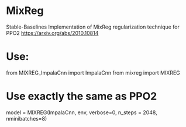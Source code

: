 # MixReg
Stable-Baselines Implementation of MixReg regularization technique for PPO2
https://arxiv.org/abs/2010.10814
# Use:
  from MIXREG_ImpalaCnn import ImpalaCnn
  from mixreg import MIXREG
  
  # Use exactly the same as PPO2
  model = MIXREG(ImpalaCnn, env, verbose=0, n_steps = 2048, nminibatches=8)
